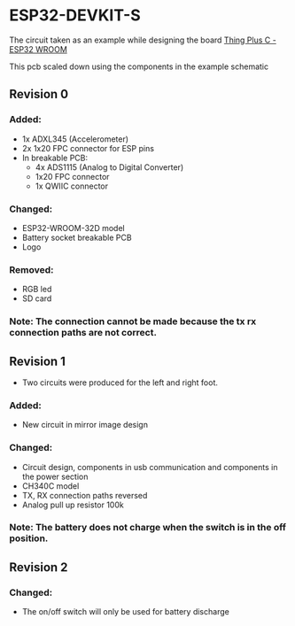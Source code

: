 # ESP32-DEVKIT-S

The circuit taken as an example while designing the board [Thing Plus C - ESP32 WROOM](https://www.sparkfun.com/products/retired/18018)

This pcb scaled down using the components in the example schematic


## Revision 0

### Added:

- 1x ADXL345 (Accelerometer)
- 2x 1x20 FPC connector for ESP pins
- In breakable PCB:
  - 4x ADS1115 (Analog to Digital Converter)
  - 1x20 FPC connector
  - 1x QWIIC connector

### Changed:

- ESP32-WROOM-32D model
- Battery socket breakable PCB
- Logo

### Removed:

- RGB led
- SD card

### Note: The connection cannot be made because the tx rx connection paths are not correct.


## Revision 1

- Two circuits were produced for the left and right foot.

### Added:
- New circuit in mirror image design

### Changed:
- Circuit design, components in usb communication and components in the power section
- CH340C model
- TX, RX connection paths reversed
- Analog pull up resistor 100k

### Note: The battery does not charge when the switch is in the off position.


## Revision 2


### Changed:
- The on/off switch will only be used for battery discharge

